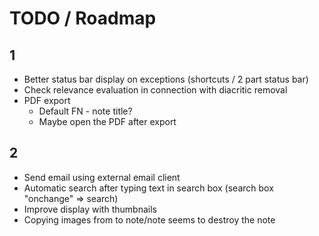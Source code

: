 # TODO / Roadmap
## 1
* Better status bar display on exceptions (shortcuts / 2 part status bar)
* Check relevance evaluation in connection with diacritic removal 
* PDF export
    * Default FN - note title?
    * Maybe open the PDF after export

## 2
* Send email using external email client
* Automatic search after typing text in search box (search box "onchange" => search)
* Improve display with thumbnails
* Copying images from to note/note seems to destroy the note
  

